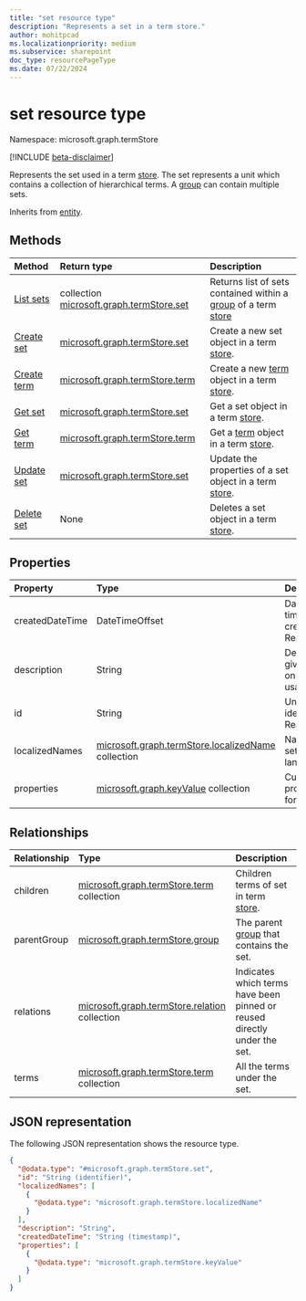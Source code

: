 ```yaml
---
title: "set resource type"
description: "Represents a set in a term store."
author: mohitpcad
ms.localizationpriority: medium
ms.subservice: sharepoint
doc_type: resourcePageType
ms.date: 07/22/2024
---
```


# set resource type

Namespace: microsoft.graph.termStore

[!INCLUDE [beta-disclaimer](../../includes/beta-disclaimer.md)]

Represents the set used in a term [store]. The set represents a unit which contains a collection of hierarchical terms. A [group] can contain multiple sets.

Inherits from [entity](../resources/entity.md).

## Methods
|Method|Return type|Description|
|:---|:---|:---|
|[List sets](../api/termstore-group-list-sets.md)|collection [microsoft.graph.termStore.set] | Returns list of sets contained within a [group] of a term [store] |
|[Create set](../api/termstore-set-post.md)|[microsoft.graph.termStore.set](../resources/termstore-set.md)|Create a new set object in a term [store].|
|[Create term](../api/termstore-term-post.md)|[microsoft.graph.termStore.term](../resources/termstore-term.md)|Create a new [term] object in a term [store].|
|[Get set](../api/termstore-set-get.md)|[microsoft.graph.termStore.set](../resources/termstore-set.md)| Get a set object in a term [store].|
|[Get term](../api/termstore-term-get.md)|[microsoft.graph.termStore.term](../resources/termstore-term.md)| Get a [term] object in a term [store].|
|[Update set](../api/termstore-set-update.md)|[microsoft.graph.termStore.set](../resources/termstore-set.md)|Update the properties of a set object in a term [store].|
|[Delete set](../api/termstore-set-delete.md)|None|Deletes a set object in a term [store].|

## Properties
|Property|Type|Description|
|:---|:---|:---|
|createdDateTime|DateTimeOffset|Date and time of set creation. Read-only.|
|description|String|Description giving details on the term usage.|
|id|String|Unique identifier. Read-only.|
|localizedNames|[microsoft.graph.termStore.localizedName](../resources/termstore-localizedname.md) collection|Name of the set for each languageTag.|
|properties|[microsoft.graph.keyValue](../resources/keyvalue.md) collection|Custom properties for the set.|

## Relationships
|Relationship|Type|Description|
|:---|:---|:---|
|children|[microsoft.graph.termStore.term](../resources/termstore-term.md) collection|Children terms of set in term [store].|
|parentGroup|[microsoft.graph.termStore.group](../resources/termstore-group.md)|The parent [group] that contains the set.|
|relations|[microsoft.graph.termStore.relation](../resources/termstore-relation.md) collection|Indicates which terms have been pinned or reused directly under the set.|
|terms|[microsoft.graph.termStore.term](../resources/termstore-term.md) collection|All the terms under the set.|

## JSON representation
The following JSON representation shows the resource type.
<!-- {
  "blockType": "resource",
  "keyProperty": "id",
  "@odata.type": "microsoft.graph.termStore.set",
  "baseType": "microsoft.graph.entity",
  "openType": false
}
-->
``` json
{
  "@odata.type": "#microsoft.graph.termStore.set",
  "id": "String (identifier)",
  "localizedNames": [
    {
      "@odata.type": "microsoft.graph.termStore.localizedName"
    }
  ],
  "description": "String",
  "createdDateTime": "String (timestamp)",
  "properties": [
    {
      "@odata.type": "microsoft.graph.termStore.keyValue"
    }
  ]
}
```

[microsoft.graph.termStore.term]: termstore-term.md
[microsoft.graph.termStore.set]: termstore-set.md
[microsoft.graph.termStore.group]: termstore-group.md
[microsoft.graph.termStore.relation]: termstore-relation.md
[microsoft.graph.termStore.store]: termstore-store.md
[microsoft.graph.termStore.localizedName]: termstore-localizedname.md
[store]: ../resources/termstore-store.md
[group]: ../resources/termstore-group.md
[set]: ../resources/termstore-set.md
[term]: ../resources/termstore-term.md


<!--
{
  "type": "#page.annotation",
  "description": "TermSet is the entity containing the particular taxonomy for a tenant",
  "keywords": "termSet,facet,resource",
  "section": "documentation",
  "tocPath": "TermSet",
  "tocBookmarks": {
    "Resources/termStore.set": "#"
  },
  "suppressions": []
}
-->


